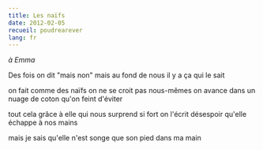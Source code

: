 ```yaml
---
title: Les naïfs
date: 2012-02-05
recueil: poudrearever
lang: fr
---
```


*à Emma*

Des fois on dit "mais non"
mais au fond de nous il y a ça qui le sait

on fait comme des naïfs on ne se croit pas nous-mêmes
on avance dans un nuage de coton qu'on feint d'éviter

tout cela grâce à elle qui nous surprend si fort
on l'écrit désespoir qu'elle échappe à nos mains

mais je sais qu'elle n'est songe
que son pied dans ma main
